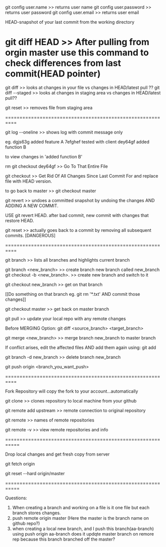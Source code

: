 
git config user.name >> returns user name
git config user.password >> returns user password
git config user.email >> returns user email


HEAD-snapshot of your last commit from the working directory

git diff HEAD >> After pulling from orgin master use this command to check differences from last commit(HEAD pointer)
==========================================================
git diff >> looks at changes in your file vs changes in HEAD/latest pull ??
git diff --staged >> looks at changes in staging area vs changes in HEAD/latest pull??

git reset <file> >> removes file from staging area

==========================================================

git log --oneline >> shows log with commit message only

eg.   dgjs63g  added feature A
      7efghef  tested with client
      dey64gf  added function B

to view changes in 'added function B'

rm git checkout dey64gf >> Go To That Entire File

git checkout <file> >> Get Rid Of All Changes Since Last Commit For <file> and replace file with HEAD version.

to go back to master >> git checkout master

git revert <commit>  >> undoes a committed snapshot by undoing the changes AND ADDING A NEW COMMIT.

USE git revert HEAD. after  bad commit, new commit with changes that restore HEAD.

git reset <commit> >> actually goes back to a commit by removing all subsequent commits.
[DANGEROUS]

==========================================================

git branch >> lists all branches and highlights current branch

git branch <new_branch> >> create branch new branch called new_branch
git checkout -b <new_branch>. >> create new branch and switch to it

git checkout new_branch >> get on that branch

[[Do something on that branch eg. git rm '*.txt' AND commit those changes]]

git checkout master >> get back on master branch

git pull >> update your local repo with any remote changes

Before MERGING Option:
git diff <source_branch> <target_branch>

git merge <new_branch> >> merge branch new_branch to master branch

If conflict arises, edit the affected files AND add them again using:
git add <filename>

git branch -d new_branch  >> delete branch new_branch

git push origin <branch_you_want_push>


==========================================================

Fork Repository will copy the fork to your account...automatically

git clone <url of forked repository on your github>  >> clones repository to local machine from your github

git remote add upstream <url of original repository>  >> remote connection to original repository

git remote  >> names of remote repositories

git remote -v  >> view remote repositories and info

===========================================================

Drop local changes and get fresh copy from server

git fetch origin

git reset --hard origin/master

===========================================================

Questions:
1) When creating a branch and working on a file is it one file but each branch stores changes.
2) push remote origin master (Here the master is the branch name on github repo?)
3) when creating a local new branch, and I push this branch(aa-branch) using push origin aa-branch does it updqte master branch on remore rep because this branch branched off the master?